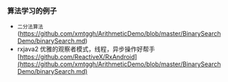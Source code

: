 ### 算法学习的例子
- `二分法算法`(https://github.com/xmtggh/ArithmeticDemo/blob/master/BinarySearchDemo/binarySearch.md)
- rxjava2 优雅的观察者模式，线程，异步操作好帮手
    [https://github.com/ReactiveX/RxAndroid](https://github.com/xmtggh/ArithmeticDemo/blob/master/BinarySearchDemo/binarySearch.md)

